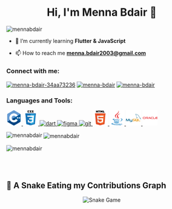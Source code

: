 <h1 align="center">Hi, I'm Menna Bdair 👋</h1>



<p align="left"> <img src="https://komarev.com/ghpvc/?username=mennabdair&label=Profile%20views&color=0e75b6&style=flat" alt="mennabdair" /> </p>

- 🌱 I’m currently learning **Flutter & JavaScript**

- 📫 How to reach me **menna.bdair2003@gmail.com**

<h3 align="left">Connect with me:</h3>
<p align="left">
<a href="https://linkedin.com/in/menna-bdair-34aa73236" target="blank"><img align="center" src="https://raw.githubusercontent.com/rahuldkjain/github-profile-readme-generator/master/src/images/icons/Social/linked-in-alt.svg" alt="menna-bdair-34aa73236" height="30" width="40" /></a>
<a href="https://codeforces.com/profile/menna-bdair" target="blank"><img align="center" src="https://raw.githubusercontent.com/rahuldkjain/github-profile-readme-generator/master/src/images/icons/Social/codeforces.svg" alt="menna-bdair" height="30" width="40" /></a>
<a href="https://www.leetcode.com/menna-bdair" target="blank"><img align="center" src="https://raw.githubusercontent.com/rahuldkjain/github-profile-readme-generator/master/src/images/icons/Social/leet-code.svg" alt="menna-bdair" height="30" width="40" /></a>
</p>

<h3 align="left">Languages and Tools:</h3>
<p align="left"> <a href="https://www.w3schools.com/cpp/" target="_blank" rel="noreferrer"> <img src="https://raw.githubusercontent.com/devicons/devicon/master/icons/cplusplus/cplusplus-original.svg" alt="cplusplus" width="40" height="40"/> </a> <a href="https://www.w3schools.com/css/" target="_blank" rel="noreferrer"> <img src="https://raw.githubusercontent.com/devicons/devicon/master/icons/css3/css3-original-wordmark.svg" alt="css3" width="40" height="40"/> </a> <a href="https://dart.dev" target="_blank" rel="noreferrer"> <img src="https://www.vectorlogo.zone/logos/dartlang/dartlang-icon.svg" alt="dart" width="40" height="40"/> </a> <a href="https://www.figma.com/" target="_blank" rel="noreferrer"> <img src="https://www.vectorlogo.zone/logos/figma/figma-icon.svg" alt="figma" width="40" height="40"/> </a> <a href="https://git-scm.com/" target="_blank" rel="noreferrer"> <img src="https://www.vectorlogo.zone/logos/git-scm/git-scm-icon.svg" alt="git" width="40" height="40"/> </a> <a href="https://www.w3.org/html/" target="_blank" rel="noreferrer"> <img src="https://raw.githubusercontent.com/devicons/devicon/master/icons/html5/html5-original-wordmark.svg" alt="html5" width="40" height="40"/> </a> <a href="https://www.java.com" target="_blank" rel="noreferrer"> <img src="https://raw.githubusercontent.com/devicons/devicon/master/icons/java/java-original.svg" alt="java" width="40" height="40"/> </a> <a href="https://www.mysql.com/" target="_blank" rel="noreferrer"> <img src="https://raw.githubusercontent.com/devicons/devicon/master/icons/mysql/mysql-original-wordmark.svg" alt="mysql" width="40" height="40"/> </a> <a href="https://www.oracle.com/" target="_blank" rel="noreferrer"> <img src="https://raw.githubusercontent.com/devicons/devicon/master/icons/oracle/oracle-original.svg" alt="oracle" width="40" height="40"/> </a> </p>

<p><img align="left" src="https://github-readme-stats.vercel.app/api/top-langs?username=mennabdair&show_icons=true&locale=en&layout=compact" alt="mennabdair" /></p>

<p>&nbsp;<img align="center" src="https://github-readme-stats.vercel.app/api?username=mennabdair&show_icons=true&locale=en" alt="mennabdair" /></p>

<p><img align="center" src="https://github-readme-streak-stats.herokuapp.com/?user=mennabdair&" alt="mennabdair" /></p>

</br></br>
	
## 🐍 A Snake Eating my Contributions Graph
	
<p align = "center">
	<img src = "[https://github.com/7oSkaaa/7oSkaaa/blob/output/github-contribution-grid-snake.svg?](https://github.com/MennaBdair)https://github.com/MennaBdair" alt = "Snake Game"/>
</p>
